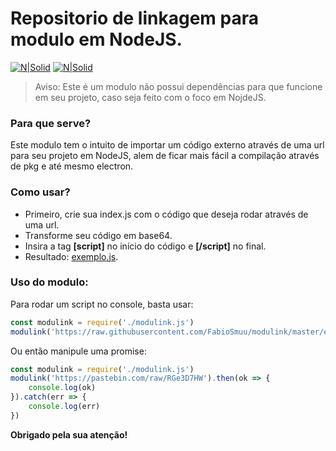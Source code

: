 # Repositorio de linkagem para modulo em NodeJS.

[![N|Solid](https://cdn.discordapp.com/attachments/631607183301148672/724397007170568313/paypal.png)](https://www.paypal.com/cgi-bin/webscr?cmd=_donations&business=fabinhoec2210@gmail.com&item_name=F%C3%A1bio&currency_code=BRL)  [![N|Solid](https://cdn.discordapp.com/attachments/631607183301148672/724397005543178270/picpay.png)](https://app.picpay.com/user/smuu)


> Aviso: Este é um modulo não possui dependências para que funcione em seu projeto, caso seja feito com o foco em NojdeJS.

### Para que serve?
Este modulo tem o intuito de importar um código externo através de uma url para seu projeto em NodeJS, alem de ficar mais fácil a compilação através de pkg e até mesmo electron.

### Como usar?
- Primeiro, crie sua index.js com o código que deseja rodar através de uma url.
- Transforme seu código em base64.
- Insira a tag **[script]** no início do código e **[/script]** no final.
- Resultado: [exemplo.js](/exemplo/script.js).


### Uso do modulo:


Para rodar um script no console, basta usar:
```js
const modulink = require('./modulink.js')
modulink('https://raw.githubusercontent.com/FabioSmuu/modulink/master/exemplo/script.js')
```


Ou então manipule uma promise:
```js
const modulink = require('./modulink.js')
modulink('https://pastebin.com/raw/RGe3D7HW').then(ok => {
	console.log(ok)
}).catch(err => {
	console.log(err)
})
```


**Obrigado pela sua atenção!**
	
